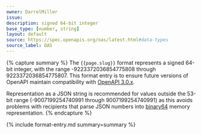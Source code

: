 ```yaml
---
owner: DarrelMiller
issue: 
description: signed 64-bit integer
base_type: [number, string]
layout: default
source: https://spec.openapis.org/oas/latest.html#data-types
source_label: OAS
---
```


{% capture summary %}
The `{{page.slug}}` format represents a signed 64-bit integer, with the range -9223372036854775808 through 9223372036854775807. This format entry is to ensure future versions of OpenAPI maintain compatibility with [OpenAPI 3.0.x](https://spec.openapis.org/oas/v3.0.0).

Representation as a JSON string is recommended for values outside the 53-bit range (-9007199254740991 through 9007199254740991) as this avoids problems with recipients that parse JSON numbers into [binary64](https://en.wikipedia.org/wiki/Double-precision_floating-point_format) memory representation.
{% endcapture %}

{% include format-entry.md summary=summary %}

